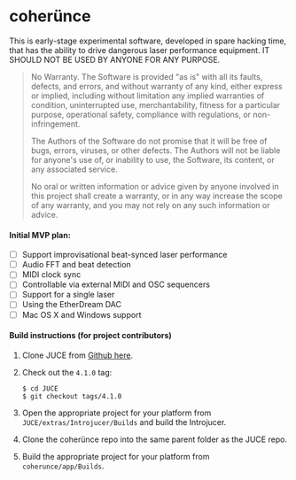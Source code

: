 coherünce
=========

This is early-stage experimental software, developed in spare hacking time, that has the ability to drive dangerous laser performance equipment. IT SHOULD NOT BE USED BY ANYONE FOR ANY PURPOSE.

> No Warranty. The Software is provided "as is" with all its faults, defects, and errors, and without warranty of any kind, either express or implied, including without limitation any implied warranties of condition, uninterrupted use, merchantability, fitness for a particular purpose, operational safety, compliance with regulations, or non-infringement.
> 
> The Authors of the Software do not promise that it will be free of bugs, errors, viruses, or other defects. The Authors will not be liable for anyone's use of, or inability to use, the Software, its content, or any associated service.
>
> No oral or written information or advice given by anyone involved in this project shall create a warranty, or in any way increase the scope of any warranty, and you may not rely on any such information or advice.

#### Initial MVP plan:
- [ ] Support improvisational beat-synced laser performance
- [ ] Audio FFT and beat detection
- [ ] MIDI clock sync
- [ ] Controllable via external MIDI and OSC sequencers
- [ ] Support for a single laser
- [ ] Using the EtherDream DAC
- [ ] Mac OS X and Windows support

#### Build instructions (for project contributors)

1. Clone JUCE from [Github here](https://github.com/julianstorer/JUCE).
2. Check out the `4.1.0` tag:

    ```
    $ cd JUCE
    $ git checkout tags/4.1.0
    ```
    
3. Open the appropriate project for your platform from `JUCE/extras/Introjucer/Builds` and build the Introjucer.
4. Clone the coherünce repo into the same parent folder as the JUCE repo.
5. Build the appropriate project for your platform from `coherunce/app/Builds`.
